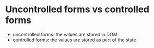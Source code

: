 # Uncontrolled forms vs controlled forms
- uncontrolled forms: the values are stored in DOM
- controlled forms: the values are stored as part of the state
